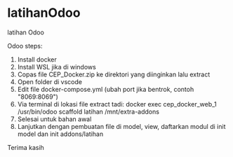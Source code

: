 # latihanOdoo
latihan Odoo

Odoo steps:
1. Install docker
2. Install WSL jika di windows
3. Copas file CEP_Docker.zip ke direktori yang diinginkan lalu extract
4. Open folder di vscode
5. Edit file docker-compose.yml (ubah port jika bentrok, contoh "8069:8069")
6. Via terminal di lokasi file extract tadi: docker exec cep_docker_web_1 /usr/bin/odoo scaffold latihan /mnt/extra-addons
7. Selesai untuk bahan awal
8. Lanjutkan dengan pembuatan file di model, view, daftarkan modul di init model dan init addons/latihan

Terima kasih
